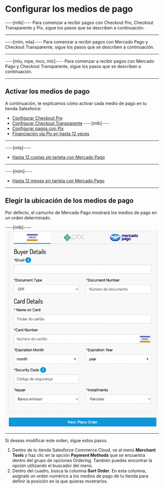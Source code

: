 # Configurar los medios de pago

----[mlb]----
Para comenzar a recibir pagos con Checkout Pro, Checkout Transparente y Pix, sigue los pasos que se describen a continuación.

------------
----[mlm, mla]----
Para comenzar a recibir pagos con Mercado Pago y Checkout Transparente, sigue los pasos que se describen a continuación.

------------
----[mlu, mpe, mco, mlc]----
Para comenzar a recibir pagos con Mercado Pago y Checkout Transparente, sigue los pasos que se describen a continuación.

------------
## Activar los medios de pago

A continuación, te explicamos cómo activar cada medio de pago en tu tienda Salesforce:

* [Configurar Checkout Pro](/developers/es/docs/salesforce-commerce-cloud/payments-configuration/checkout-pro)
* [Configurar Checkout Transparente](/developers/es/docs/salesforce-commerce-cloud/payments-configuration/checkout-api)
----[mlb]----
* [Configurar pagos con Pix](/developers/es/docs/salesforce-commerce-cloud/payments-configuration/checkout-api/pix)
* [Financiación vía Pix en hasta 12 veces](/developers/es/docs/salesforce-commerce-cloud/payments-configuration/checkout-api/credits)
------------
----[mla]----
* [Hasta 12 cuotas sin tarjeta con Mercado Pago](/developers/es/docs/salesforce-commerce-cloud/payments-configuration/checkout-api/credits)
------------
----[mlm]----
* [Hasta 12 meses sin tarjeta con Mercado Pago](/developers/es/docs/salesforce-commerce-cloud/payments-configuration/checkout-api/credits)
------------

## Elegir la ubicación de los medios de pago

Por defecto, el cartucho de Mercado Pago mostrará los medios de pago en un orden determinado. 

----[mlb]----
![payment_methods_v2](/images/salesforce/payment_methods_v2.png)

------------

Si deseas modificar este orden, sigue estos pasos.

1. Dentro de tu tienda Salesforce Commerce Cloud, ve al menú **Merchant Tools** y haz clic en la opción **Payment Methods** que se encuentra dentro del grupo de opciones Ordering. También puedes encontrar la opción utilizando el buscador del menú.
2. Dentro del cuadro, busca la columna **Sort Order**. En esta columna, asígnale un orden numérico a los medios de pago de tu tienda para definir la posición en la que quieras mostrarlos.